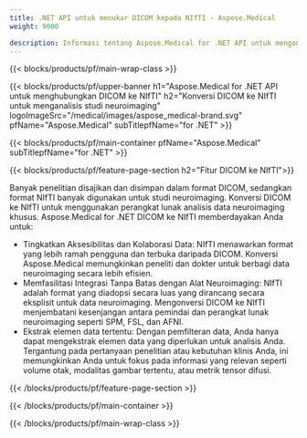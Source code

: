 ```yaml
---
title: .NET API untuk menukar DICOM kepada NIfTI - Aspose.Medical
weight: 9000

description: Informasi tentang Aspose.Medical for .NET API untuk mengonversi DICOM ke NIfTI
---
```


{{< blocks/products/pf/main-wrap-class >}}

{{< blocks/products/pf/upper-banner h1="Aspose.Medical for .NET API untuk menghubungkan DICOM ke NIfTI" h2="Konversi DICOM ke NIfTI untuk menganalisis studi neuroimaging" logoImageSrc="/medical/images/aspose_medical-brand.svg" pfName="Aspose.Medical" subTitlepfName="for .NET" >}}

{{< blocks/products/pf/main-container pfName="Aspose.Medical" subTitlepfName="for .NET" >}}

{{< blocks/products/pf/feature-page-section h2="Fitur DICOM ke NIfTI">}}

<p>Banyak penelitian disajikan dan disimpan dalam format DICOM, sedangkan format NIfTI banyak digunakan untuk studi neuroimaging. Konversi DICOM ke NIfTI untuk menggunakan perangkat lunak analisis data neuroimaging khusus. Aspose.Medical for .NET DICOM ke NIfTI memberdayakan Anda untuk:</p>

<ul>
<li>Tingkatkan Aksesibilitas dan Kolaborasi Data: NIfTI menawarkan format yang lebih ramah pengguna dan terbuka daripada DICOM. Konversi Aspose.Medical memungkinkan peneliti dan dokter untuk berbagi data neuroimaging secara lebih efisien.</li>
<li>Memfasilitasi Integrasi Tanpa Batas dengan Alat Neuroimaging: NIfTI adalah format yang diadopsi secara luas yang dirancang secara eksplisit untuk data neuroimaging. Mengonversi DICOM ke NIfTI menjembatani kesenjangan antara pemindai dan perangkat lunak neuroimaging seperti SPM, FSL, dan AFNI.</li>
<li>Ekstrak elemen data tertentu: Dengan pemfilteran data, Anda hanya dapat mengekstrak elemen data yang diperlukan untuk analisis Anda. Tergantung pada pertanyaan penelitian atau kebutuhan klinis Anda, ini memungkinkan Anda untuk fokus pada informasi yang relevan seperti volume otak, modalitas gambar tertentu, atau metrik tensor difusi.</li>
</ul>

{{< /blocks/products/pf/feature-page-section >}}

{{< /blocks/products/pf/main-container >}}

{{< /blocks/products/pf/main-wrap-class >}}